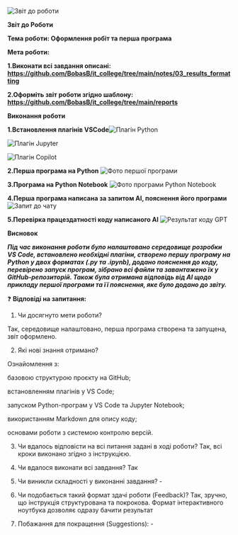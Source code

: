 ![Звіт до роботи](https://github.com/BobasB/it_college/raw/main/reports/pictures/logo-lit.jpg)

**Звіт до Роботи**

**Тема роботи: Оформлення робіт та перша програма**

**Мета роботи:** 

**1.Виконати всі завдання описані: https://github.com/BobasB/it_college/tree/main/notes/03_results_formatting**

**2.Оформіть звіт роботи згідно шаблону: https://github.com/BobasB/it_college/tree/main/reports**

**Виконання роботи**

**1.Встановлення плагінів VSCode**![Плагін Python](vscode-python-add.png)

![Плагін Jupyter](vscode-jupyter-add.png)

![Плагін Copilot](vscode-copilot-add.png)

**2.Перша програма на Python** ![Фото першої програми](hello-world1.png)

**3.Програма на Python Notebook** ![Фото програми Python Notebook](python-notebook-test1.png)

**4.Перша програма написана за запитом AI, пояснення його програми** ![Запит до чату](gpt-first.png)

**5.Перевірка працездатності коду написаного AI** ![Результат коду GPT](vscode-gpt.png)

**Висновок**

***Під час виконання роботи було налаштовано середовище розробки VS Code, встановлено необхідні плагіни, створено першу програму на Python у двох форматах (.py та .ipynb), додано пояснення до коду, перевірено запуск програм, зібрано всі файли та завантажено їх у GitHub-репозиторій. Також була отримана відповідь від AI щодо прикладу першої програми та її пояснення, яке було додано до звіту.***

❓ **Відповіді на запитання:**

1. Чи досягнуто мети роботи?

Так, середовище налаштовано, перша програма створена та запущена, звіт оформлено.

2. Які нові знання отримано?

Ознайомлення з:

базовою структурою проєкту на GitHub;

встановленням плагінів у VS Code;

запуском Python-програм у VS Code та Jupyter Notebook;

використанням Markdown для опису коду;

основами роботи з системою контролю версій.

3. Чи вдалось відповісти на всі питання задані в ході роботи?
Так, всі кроки виконано згідно з інструкцією.

4. Чи вдалося виконати всі завдання?
Так

5. Чи виникли складності у виконанні завдання? -

6. Чи подобається такий формат здачі роботи (Feedback)?
Так, зручно, що інструкція структурована та покрокова. Формат інтерактивного ноутбука дозволяє одразу бачити результат

7. Побажання для покращення (Suggestions): -
